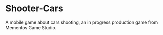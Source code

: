 # Shooter-Cars
A mobile game about cars shooting, an in progress production game from Mementos Game Studio.  

